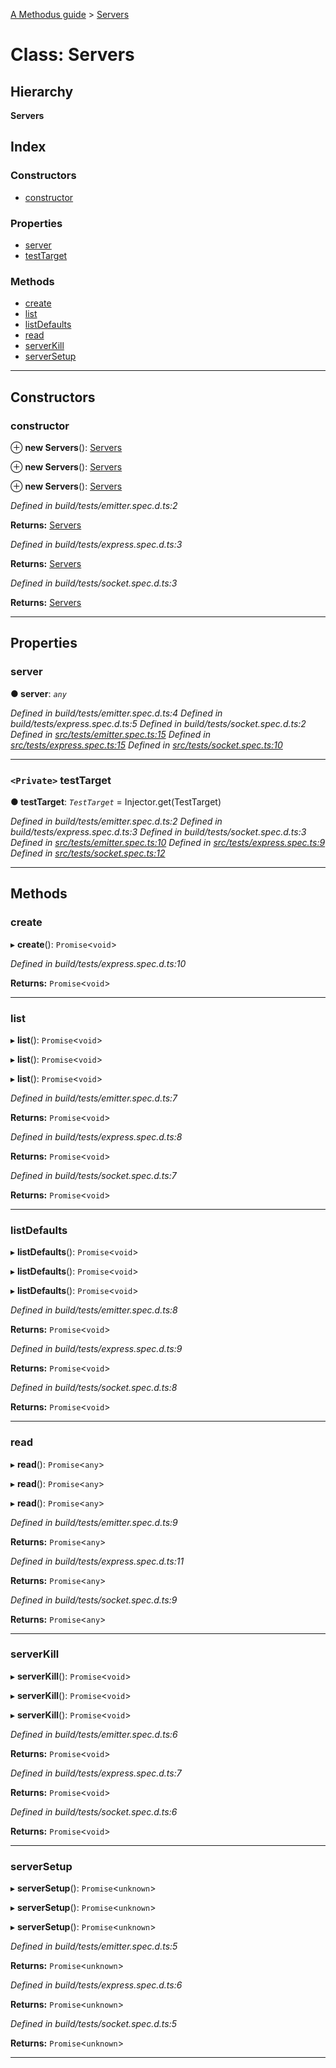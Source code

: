 [A Methodus guide](../README.md) > [Servers](../classes/servers.md)

# Class: Servers

## Hierarchy

**Servers**

## Index

### Constructors

* [constructor](servers.md#constructor)

### Properties

* [server](servers.md#server)
* [testTarget](servers.md#testtarget)

### Methods

* [create](servers.md#create)
* [list](servers.md#list)
* [listDefaults](servers.md#listdefaults)
* [read](servers.md#read)
* [serverKill](servers.md#serverkill)
* [serverSetup](servers.md#serversetup)

---

## Constructors

<a id="constructor"></a>

###  constructor

⊕ **new Servers**(): [Servers](servers.md)

⊕ **new Servers**(): [Servers](servers.md)

⊕ **new Servers**(): [Servers](servers.md)

*Defined in build/tests/emitter.spec.d.ts:2*

**Returns:** [Servers](servers.md)

*Defined in build/tests/express.spec.d.ts:3*

**Returns:** [Servers](servers.md)

*Defined in build/tests/socket.spec.d.ts:3*

**Returns:** [Servers](servers.md)

___

## Properties

<a id="server"></a>

###  server

**● server**: *`any`*

*Defined in build/tests/emitter.spec.d.ts:4*
*Defined in build/tests/express.spec.d.ts:5*
*Defined in build/tests/socket.spec.d.ts:2*
*Defined in [src/tests/emitter.spec.ts:15](https://github.com/nodulusteam/methodus.dev/blob/9494017/src/tests/emitter.spec.ts#L15)*
*Defined in [src/tests/express.spec.ts:15](https://github.com/nodulusteam/methodus.dev/blob/9494017/src/tests/express.spec.ts#L15)*
*Defined in [src/tests/socket.spec.ts:10](https://github.com/nodulusteam/methodus.dev/blob/9494017/src/tests/socket.spec.ts#L10)*

___
<a id="testtarget"></a>

### `<Private>` testTarget

**● testTarget**: *`TestTarget`* =  Injector.get(TestTarget)

*Defined in build/tests/emitter.spec.d.ts:2*
*Defined in build/tests/express.spec.d.ts:3*
*Defined in build/tests/socket.spec.d.ts:3*
*Defined in [src/tests/emitter.spec.ts:10](https://github.com/nodulusteam/methodus.dev/blob/9494017/src/tests/emitter.spec.ts#L10)*
*Defined in [src/tests/express.spec.ts:9](https://github.com/nodulusteam/methodus.dev/blob/9494017/src/tests/express.spec.ts#L9)*
*Defined in [src/tests/socket.spec.ts:12](https://github.com/nodulusteam/methodus.dev/blob/9494017/src/tests/socket.spec.ts#L12)*

___

## Methods

<a id="create"></a>

###  create

▸ **create**(): `Promise`<`void`>

*Defined in build/tests/express.spec.d.ts:10*

**Returns:** `Promise`<`void`>

___
<a id="list"></a>

###  list

▸ **list**(): `Promise`<`void`>

▸ **list**(): `Promise`<`void`>

▸ **list**(): `Promise`<`void`>

*Defined in build/tests/emitter.spec.d.ts:7*

**Returns:** `Promise`<`void`>

*Defined in build/tests/express.spec.d.ts:8*

**Returns:** `Promise`<`void`>

*Defined in build/tests/socket.spec.d.ts:7*

**Returns:** `Promise`<`void`>

___
<a id="listdefaults"></a>

###  listDefaults

▸ **listDefaults**(): `Promise`<`void`>

▸ **listDefaults**(): `Promise`<`void`>

▸ **listDefaults**(): `Promise`<`void`>

*Defined in build/tests/emitter.spec.d.ts:8*

**Returns:** `Promise`<`void`>

*Defined in build/tests/express.spec.d.ts:9*

**Returns:** `Promise`<`void`>

*Defined in build/tests/socket.spec.d.ts:8*

**Returns:** `Promise`<`void`>

___
<a id="read"></a>

###  read

▸ **read**(): `Promise`<`any`>

▸ **read**(): `Promise`<`any`>

▸ **read**(): `Promise`<`any`>

*Defined in build/tests/emitter.spec.d.ts:9*

**Returns:** `Promise`<`any`>

*Defined in build/tests/express.spec.d.ts:11*

**Returns:** `Promise`<`any`>

*Defined in build/tests/socket.spec.d.ts:9*

**Returns:** `Promise`<`any`>

___
<a id="serverkill"></a>

###  serverKill

▸ **serverKill**(): `Promise`<`void`>

▸ **serverKill**(): `Promise`<`void`>

▸ **serverKill**(): `Promise`<`void`>

*Defined in build/tests/emitter.spec.d.ts:6*

**Returns:** `Promise`<`void`>

*Defined in build/tests/express.spec.d.ts:7*

**Returns:** `Promise`<`void`>

*Defined in build/tests/socket.spec.d.ts:6*

**Returns:** `Promise`<`void`>

___
<a id="serversetup"></a>

###  serverSetup

▸ **serverSetup**(): `Promise`<`unknown`>

▸ **serverSetup**(): `Promise`<`unknown`>

▸ **serverSetup**(): `Promise`<`unknown`>

*Defined in build/tests/emitter.spec.d.ts:5*

**Returns:** `Promise`<`unknown`>

*Defined in build/tests/express.spec.d.ts:6*

**Returns:** `Promise`<`unknown`>

*Defined in build/tests/socket.spec.d.ts:5*

**Returns:** `Promise`<`unknown`>

___

